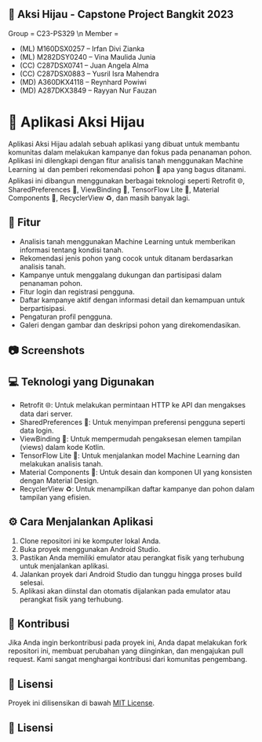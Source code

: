 ## 👥 Aksi Hijau - Capstone Project Bangkit 2023
Group = C23-PS329 \n
Member =
- (ML) M160DSX0257 –  Irfan Divi Zianka 
- (ML) M282DSY0240 – Vina Maulida Junia 
- (CC)  C287DSX0741 – Juan Angela Alma 
- (CC)  C287DSX0883 – Yusril Isra Mahendra 
- (MD) A360DKX4118 – Reynhard Powiwi 
- (MD) A287DKX3849 – Rayyan Nur Fauzan 


# 🌳 Aplikasi Aksi Hijau

Aplikasi Aksi Hijau adalah sebuah aplikasi yang dibuat untuk membantu komunitas dalam melakukan kampanye dan fokus pada penanaman pohon. Aplikasi ini dilengkapi dengan fitur analisis tanah menggunakan Machine Learning 📊 dan pemberi rekomendasi pohon 🌱 apa yang bagus ditanami. Aplikasi ini dibangun menggunakan berbagai teknologi seperti Retrofit 🌐, SharedPreferences 🔐, ViewBinding 🔗, TensorFlow Lite 🧠, Material Components 💎, RecyclerView ♻️, dan masih banyak lagi.

## 🚀 Fitur

- Analisis tanah menggunakan Machine Learning untuk memberikan informasi tentang kondisi tanah.
- Rekomendasi jenis pohon yang cocok untuk ditanam berdasarkan analisis tanah.
- Kampanye untuk menggalang dukungan dan partisipasi dalam penanaman pohon.
- Fitur login dan registrasi pengguna.
- Daftar kampanye aktif dengan informasi detail dan kemampuan untuk berpartisipasi.
- Pengaturan profil pengguna.
- Galeri dengan gambar dan deskripsi pohon yang direkomendasikan.

## 📷 Screenshots

<!-- Tambahkan screenshoot aplikasi di sini -->
<!-- Contoh: -->
<!-- ![Screenshot 1](screenshots/screenshot1.png) -->
<!-- ![Screenshot 2](screenshots/screenshot2.png) -->

## 💻 Teknologi yang Digunakan

- Retrofit 🌐: Untuk melakukan permintaan HTTP ke API dan mengakses data dari server.
- SharedPreferences 🔐: Untuk menyimpan preferensi pengguna seperti data login.
- ViewBinding 🔗: Untuk mempermudah pengaksesan elemen tampilan (views) dalam kode Kotlin.
- TensorFlow Lite 🧠: Untuk menjalankan model Machine Learning dan melakukan analisis tanah.
- Material Components 💎: Untuk desain dan komponen UI yang konsisten dengan Material Design.
- RecyclerView ♻️: Untuk menampilkan daftar kampanye dan pohon dalam tampilan yang efisien.

## ⚙️ Cara Menjalankan Aplikasi

1. Clone repositori ini ke komputer lokal Anda.
2. Buka proyek menggunakan Android Studio.
3. Pastikan Anda memiliki emulator atau perangkat fisik yang terhubung untuk menjalankan aplikasi.
4. Jalankan proyek dari Android Studio dan tunggu hingga proses build selesai.
5. Aplikasi akan diinstal dan otomatis dijalankan pada emulator atau perangkat fisik yang terhubung.

## 🤝 Kontribusi

Jika Anda ingin berkontribusi pada proyek ini, Anda dapat melakukan fork repositori ini, membuat perubahan yang diinginkan, dan mengajukan pull request. Kami sangat menghargai kontribusi dari komunitas pengembang.

## 📄 Lisensi

Proyek ini dilisensikan di bawah [MIT License](LICENSE).

## 📄 Lisensi
